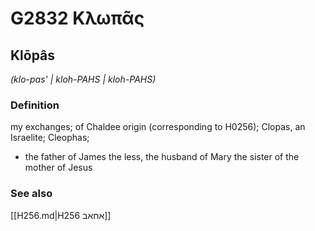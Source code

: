 # G2832 Κλωπᾶς

## Klōpâs

_(klo-pas' | kloh-PAHS | kloh-PAHS)_

### Definition

my exchanges; of Chaldee origin (corresponding to H0256); Clopas, an Israelite; Cleophas; 

- the father of James the less, the husband of Mary the sister of the mother of Jesus

### See also

[[H256.md|H256 אחאב]]
